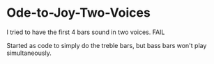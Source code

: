 # Ode-to-Joy-Two-Voices

I tried to have the first 4 bars sound in two voices.
FAIL

Started as code to simply do the treble bars, but bass bars won't play simultaneously.
